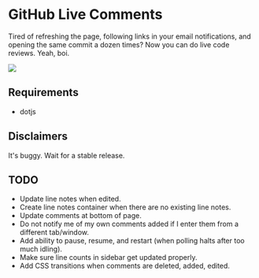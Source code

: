 # GitHub Live Comments

Tired of refreshing the page, following links in your email notifications, and opening the same commit a dozen times? Now you can do live code reviews. Yeah, boi.

![](http://f.cl.ly/items/3G2U2d0A0f3f391h0v2T/screenshot.png)

## Requirements

* dotjs

## Disclaimers

It's buggy. Wait for a stable release.

## TODO

* Update line notes when edited.
* Create line notes container when there are no existing line notes.
* Update comments at bottom of page.
* Do not notify me of my own comments added if I enter them from a different tab/window.
* Add ability to pause, resume, and restart (when polling halts after too much idling).
* Make sure line counts in sidebar get updated properly.
* Add CSS transitions when comments are deleted, added, edited.

